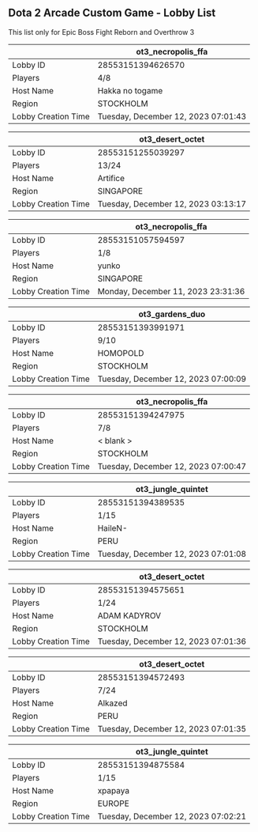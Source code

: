## Dota 2 Arcade Custom Game - Lobby List

This list only for Epic Boss Fight Reborn and Overthrow 3

|  | ot3_necropolis_ffa |
| ------ | ------ |
| Lobby ID | 28553151394626570 |
| Players | 4/8 |
| Host Name | Hakka no togame |
| Region | STOCKHOLM |
| Lobby Creation Time | Tuesday, December 12, 2023 07:01:43 |


|  | ot3_desert_octet |
| ------ | ------ |
| Lobby ID | 28553151255039297 |
| Players | 13/24 |
| Host Name | Artifice |
| Region | SINGAPORE |
| Lobby Creation Time | Tuesday, December 12, 2023 03:13:17 |


|  | ot3_necropolis_ffa |
| ------ | ------ |
| Lobby ID | 28553151057594597 |
| Players | 1/8 |
| Host Name | yunko |
| Region | SINGAPORE |
| Lobby Creation Time | Monday, December 11, 2023 23:31:36 |


|  | ot3_gardens_duo |
| ------ | ------ |
| Lobby ID | 28553151393991971 |
| Players | 9/10 |
| Host Name | HOMOPOLD |
| Region | STOCKHOLM |
| Lobby Creation Time | Tuesday, December 12, 2023 07:00:09 |


|  | ot3_necropolis_ffa |
| ------ | ------ |
| Lobby ID | 28553151394247975 |
| Players | 7/8 |
| Host Name | < blank > |
| Region | STOCKHOLM |
| Lobby Creation Time | Tuesday, December 12, 2023 07:00:47 |


|  | ot3_jungle_quintet |
| ------ | ------ |
| Lobby ID | 28553151394389535 |
| Players | 1/15 |
| Host Name | HaileN- |
| Region | PERU |
| Lobby Creation Time | Tuesday, December 12, 2023 07:01:08 |


|  | ot3_desert_octet |
| ------ | ------ |
| Lobby ID | 28553151394575651 |
| Players | 1/24 |
| Host Name | ADAM KADYROV |
| Region | STOCKHOLM |
| Lobby Creation Time | Tuesday, December 12, 2023 07:01:36 |


|  | ot3_desert_octet |
| ------ | ------ |
| Lobby ID | 28553151394572493 |
| Players | 7/24 |
| Host Name | Alkazed |
| Region | PERU |
| Lobby Creation Time | Tuesday, December 12, 2023 07:01:35 |


|  | ot3_jungle_quintet |
| ------ | ------ |
| Lobby ID | 28553151394875584 |
| Players | 1/15 |
| Host Name | xpapaya |
| Region | EUROPE |
| Lobby Creation Time | Tuesday, December 12, 2023 07:02:21 |


